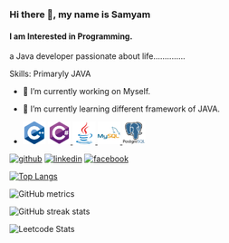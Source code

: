 ### Hi there 👋, my name is Samyam
#### I am Interested in Programming.

a Java developer passionate about life..............

Skills: Primaryly JAVA 

- 🔭 I’m currently working on Myself. 
- 🌱 I’m currently learning different framework of JAVA.

- <img src="https://raw.githubusercontent.com/devicons/devicon/master/icons/cplusplus/cplusplus-original.svg" alt="cplusplus" width="40" height="40"/> </a> <a href="https://www.w3schools.com/cs/" target="_blank" rel="noreferrer"> <img src="https://raw.githubusercontent.com/devicons/devicon/master/icons/csharp/csharp-original.svg" alt="csharp" width="40" height="40"/> </a> <a href="https://www.java.com" target="_blank" rel="noreferrer"> <img src="https://raw.githubusercontent.com/devicons/devicon/master/icons/java/java-original.svg" alt="java" width="40" height="40"/> </a> <a href="https://www.mysql.com/" target="_blank" rel="noreferrer"> <img src="https://raw.githubusercontent.com/devicons/devicon/master/icons/mysql/mysql-original-wordmark.svg" alt="mysql" width="40" height="40"/> </a> <a href="https://www.postgresql.org" target="_blank" rel="noreferrer"> <img src="https://raw.githubusercontent.com/devicons/devicon/master/icons/postgresql/postgresql-original-wordmark.svg" alt="postgresql" width="40" height="40"/> </a>


[<img src='https://cdn.jsdelivr.net/npm/simple-icons@3.0.1/icons/github.svg' alt='github' height='40'>](https://github.com/samyam81)  [<img src='https://cdn.jsdelivr.net/npm/simple-icons@3.0.1/icons/linkedin.svg' alt='linkedin' height='40'>](https://www.linkedin.com/in/samyam-subedi-1396b92a8/)  [<img src='https://cdn.jsdelivr.net/npm/simple-icons@3.0.1/icons/facebook.svg' alt='facebook' height='40'>](https://www.facebook.com/samyam07)  

[![Top Langs](https://github-readme-stats.vercel.app/api/top-langs/?username=samyam81)](https://github.com/anuraghazra/github-readme-stats)

![GitHub metrics](https://metrics.lecoq.io/samyam81)  

![GitHub streak stats](https://streak-stats.demolab.com/?user=samyam81)  

![Leetcode Stats](https://leetcard.jacoblin.cool/samyam21?theme=unicorn)

